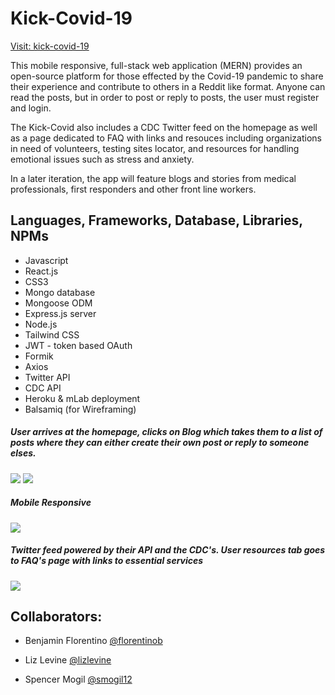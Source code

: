 # Kick-Covid-19

[Visit: kick-covid-19](https://kick-covid19.herokuapp.com/)

This mobile responsive, full-stack web application (MERN) provides an open-source platform for those effected by the Covid-19 pandemic to share their experience and contribute to others in a Reddit like format. Anyone can read the posts, but in order to post or reply to posts, the user must register and login.

The Kick-Covid also includes a CDC Twitter feed on the homepage as well as a page dedicated to FAQ with links and resouces including organizations in need of volunteers, testing sites locator, and  resources for handling emotional issues such as stress and anxiety.

In a later iteration,  the app will feature blogs and stories from medical professionals, first responders and other front line workers.

## Languages, Frameworks, Database, Libraries, NPMs

- Javascript
- React.js
- CSS3
- Mongo database
- Mongoose ODM
- Express.js server
- Node.js
- Tailwind CSS
- JWT - token based OAuth
- Formik
- Axios
- Twitter API
- CDC API
- Heroku & mLab deployment
- Balsamiq (for Wireframing)

##### User arrives at the homepage, clicks on Blog which takes them to a list of posts where they can either create their own post or reply to someone elses.

![](frontend/kick-covid-19/src/assets/images/number_1.gif)
![](frontend/kick-covid-19/src/assets/images/number_1c.gif)

##### Mobile Responsive

![](frontend/kick-covid-19/src/assets/images/mobile_2.gif)

##### Twitter feed powered by their API and the CDC's. User resources tab goes to FAQ's page with links to essential services

![](frontend/kick-covid-19/src/assets/images/number_2.gif)

## Collaborators:

- Benjamin Florentino [@florentinob](https://github.com/florentinob)

- Liz Levine [@lizlevine](https://github.com/lizlevine)

- Spencer Mogil [@smogil12](https://github.com/smogil12)
